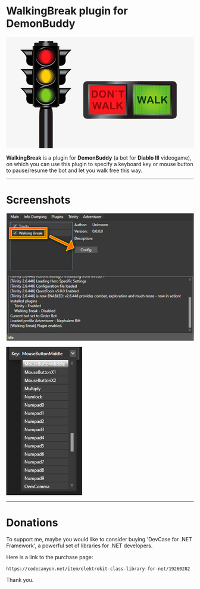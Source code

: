 # WalkingBreak plugin for DemonBuddy

![](images/semaphore.jpg)

**WalkingBreak** is a plugin for **DemonBuddy** (a bot for **Diablo III** videogame),
on which you can use this plugin to specify a keyboard key or mouse button to pause/resume the bot and let you walk free this way.

------------------------

# Screenshots

![](images/01.png)

![](images/02.png)

------------------------

# Donations

To support me, maybe you would like to consider buying 'DevCase for .NET Framework', a powerful set of libraries for .NET developers.

Here is a link to the purchase page:

    https://codecanyon.net/item/elektrokit-class-library-for-net/19260282

Thank you.
